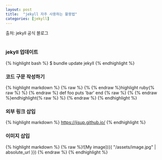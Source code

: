 ```yaml
---
layout: post
title:  "jekyll 자주 사용하는 활용법"
categories: [jekyll]
---
```

출처: jekyll 공식 블로그
<br><br>

### jekyll 업데이트

{% highlight bash %}
$ bundle update jekyll
{% endhighlight %}

### 코드 구문 작성하기

{% highlight markdown %}
{% raw %} {% {% endraw %}highlight ruby{% raw %} %} {% endraw %}
	def foo
		puts 'bar'
	end
{% raw %} {% {% endraw %}endhighlight{% raw %} %} {% endraw %}
{% endhighlight %}


### 외부 링크 삽입

{% highlight markdown %}
<https://jisup.github.io/>
{% endhighlight %}

### 이미지 삽입

{% highlight markdown %}
{% raw %}![My image]({{ "/assets/image.jpg" | absolute_url }}) {% endraw %}
{% endhighlight %}
